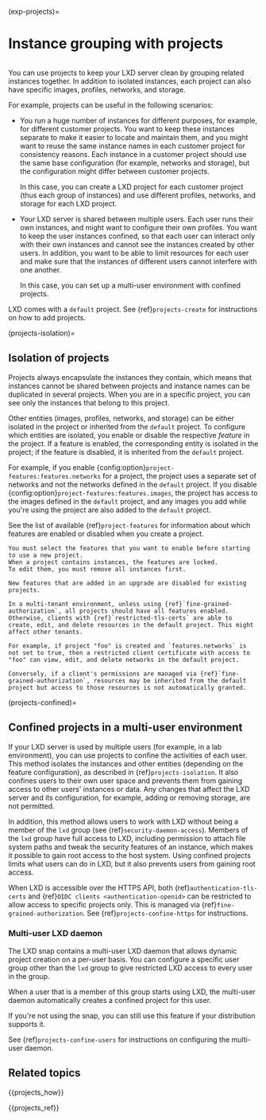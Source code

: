 (exp-projects)=
# Instance grouping with projects

```{youtube} https://www.youtube.com/watch?v=cUHkgg6TovM
```

You can use projects to keep your LXD server clean by grouping related instances together.
In addition to isolated instances, each project can also have specific images, profiles, networks, and storage.

For example, projects can be useful in the following scenarios:

- You run a huge number of instances for different purposes, for example, for different customer projects.
  You want to keep these instances separate to make it easier to locate and maintain them, and you might want to reuse the same instance names in each customer project for consistency reasons.
  Each instance in a customer project should use the same base configuration (for example, networks and storage), but the configuration might differ between customer projects.

  In this case, you can create a LXD project for each customer project (thus each group of instances) and use different profiles, networks, and storage for each LXD project.
- Your LXD server is shared between multiple users.
  Each user runs their own instances, and might want to configure their own profiles.
  You want to keep the user instances confined, so that each user can interact only with their own instances and cannot see the instances created by other users.
  In addition, you want to be able to limit resources for each user and make sure that the instances of different users cannot interfere with one another.

  In this case, you can set up a multi-user environment with confined projects.

LXD comes with a `default` project.
See {ref}`projects-create` for instructions on how to add projects.

(projects-isolation)=
## Isolation of projects

Projects always encapsulate the instances they contain, which means that instances cannot be shared between projects and instance names can be duplicated in several projects.
When you are in a specific project, you can see only the instances that belong to this project.

Other entities (images, profiles, networks, and storage) can be either isolated in the project or inherited from the `default` project.
To configure which entities are isolated, you enable or disable the respective *feature* in the project.
If a feature is enabled, the corresponding entity is isolated in the project; if the feature is disabled, it is inherited from the `default` project.

For example, if you enable {config:option}`project-features:features.networks` for a project, the project uses a separate set of networks and not the networks defined in the `default` project. If you disable {config:option}`project-features:features.images`, the project has access to the images defined in the `default` project, and any images you add while you're using the project are also added to the `default` project.

See the list of available {ref}`project-features` for information about which features are enabled or disabled when you create a project.

```{note}
You must select the features that you want to enable before starting to use a new project.
When a project contains instances, the features are locked.
To edit them, you must remove all instances first.

New features that are added in an upgrade are disabled for existing projects.
```

```{important}
In a multi-tenant environment, unless using {ref}`fine-grained-authorization`, all projects should have all features enabled.
Otherwise, clients with {ref}`restricted-tls-certs` are able to create, edit, and delete resources in the default project. This might affect other tenants.

For example, if project "foo" is created and `features.networks` is not set to true, then a restricted client certificate with access to "foo" can view, edit, and delete networks in the default project.

Conversely, if a client's permissions are managed via {ref}`fine-grained-authorization`, resources may be inherited from the default project but access to those resources is not automatically granted.
```

(projects-confined)=
## Confined projects in a multi-user environment

If your LXD server is used by multiple users (for example, in a lab environment), you can use projects to confine the activities of each user.
This method isolates the instances and other entities (depending on the feature configuration), as described in {ref}`projects-isolation`.
It also confines users to their own user space and prevents them from gaining access to other users' instances or data.
Any changes that affect the LXD server and its configuration, for example, adding or removing storage, are not permitted.

In addition, this method allows users to work with LXD without being a member of the `lxd` group (see {ref}`security-daemon-access`).
Members of the `lxd` group have full access to LXD, including permission to attach file system paths and tweak the security features of an instance, which makes it possible to gain root access to the host system.
Using confined projects limits what users can do in LXD, but it also prevents users from gaining root access.

When LXD is accessible over the HTTPS API, both {ref}`authentication-tls-certs` and {ref}`OIDC clients <authentication-openid>` can be restricted to allow access to specific projects only.
This is managed via {ref}`fine-grained-authorization`.
See {ref}`projects-confine-https` for instructions.

### Multi-user LXD daemon
The LXD snap contains a multi-user LXD daemon that allows dynamic project creation on a per-user basis.
You can configure a specific user group other than the `lxd` group to give restricted LXD access to every user in the group.

When a user that is a member of this group starts using LXD, the multi-user daemon automatically creates a confined project for this user.

If you're not using the snap, you can still use this feature if your distribution supports it.

See {ref}`projects-confine-users` for instructions on configuring the multi-user daemon.

## Related topics

{{projects_how}}

{{projects_ref}}
